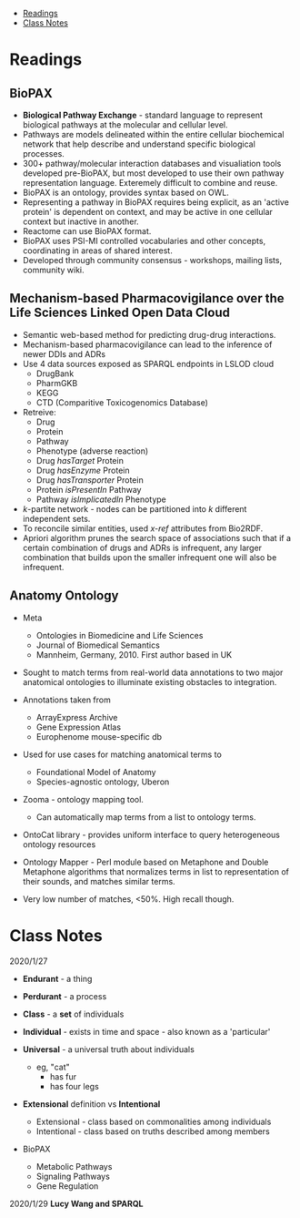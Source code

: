 - [Readings](#readings)
- [Class Notes](#class-notes)

# Readings
## BioPAX
- **Biological Pathway Exchange** - standard language to represent biological pathways at the molecular and cellular level.
- Pathways are models delineated within the entire cellular biochemical network that help describe and understand specific biological processes.
- 300+ pathway/molecular interaction databases and visualiation tools developed pre-BioPAX, but most developed to use their own pathway representation language. Exteremely difficult to combine and reuse.
- BioPAX is an ontology, provides syntax based on OWL.
- Representing a pathway in BioPAX requires being explicit, as an 'active protein' is dependent on context, and may be active in one cellular context but inactive in another.
- Reactome can use BioPAX format.
- BioPAX uses PSI-MI controlled vocabularies and other concepts, coordinating in areas of shared interest.
- Developed through community consensus - workshops, mailing lists, community wiki.

## Mechanism-based Pharmacovigilance over the Life Sciences Linked Open Data Cloud
- Semantic web-based method for predicting drug-drug interactions.
- Mechanism-based pharmacovigilance can lead to the inference of newer DDIs and ADRs
- Use 4 data sources exposed as SPARQL endpoints in LSLOD cloud
    - DrugBank
    - PharmGKB
    - KEGG
    - CTD (Comparitive Toxicogenomics Database)
- Retreive:
    - Drug
    - Protein
    - Pathway
    - Phenotype (adverse reaction)
    - Drug *hasTarget* Protein
    - Drug *hasEnzyme* Protein
    - Drug *hasTransporter* Protein
    - Protein *isPresentIn* Pathway
    - Pathway *isImplicatedIn* Phenotype
- *k*-partite network - nodes can be partitioned into *k* different independent sets.
- To reconcile similar entities, used *x-ref* attributes from Bio2RDF.
- Apriori algorithm prunes the search space of associations such that if a certain combination of drugs and ADRs is infrequent, any larger combination that builds upon the smaller infrequent one will also be infrequent.

## Anatomy Ontology
- Meta
    - Ontologies in Biomedicine and Life Sciences
    - Journal of Biomedical Semantics
    - Mannheim, Germany, 2010. First author based in UK 

- Sought to match terms from real-world data annotations to two major anatomical ontologies to illuminate existing obstacles to integration.
- Annotations taken from
    - ArrayExpress Archive
    - Gene Expression Atlas
    - Europhenome mouse-specific db
- Used for use cases for matching anatomical terms to
    - Foundational Model of Anatomy
    - Species-agnostic ontology, Uberon
- Zooma - ontology mapping tool.
    - Can automatically map terms from a list to ontology terms.
- OntoCat library - provides uniform interface to query heterogeneous ontology resources
- Ontology Mapper - Perl module based on Metaphone and Double Metaphone algorithms that normalizes terms in list to representation of their sounds, and matches similar terms.
- Very low number of matches, <50%. High recall though.

# Class Notes
2020/1/27

- **Endurant** - a thing
- **Perdurant** - a process

- **Class** - a **set** of individuals
- **Individual** - exists in time and space - also known as a 'particular'
- **Universal** - a universal truth about individuals
    - eg, "cat"
        - has fur
        - has four legs
- **Extensional** definition vs **Intentional**
    - Extensional - class based on commonalities among individuals
    - Intentional - class based on truths described among members

- BioPAX
    - Metabolic Pathways
    - Signaling Pathways
    - Gene Regulation

2020/1/29
**Lucy Wang and SPARQL**

